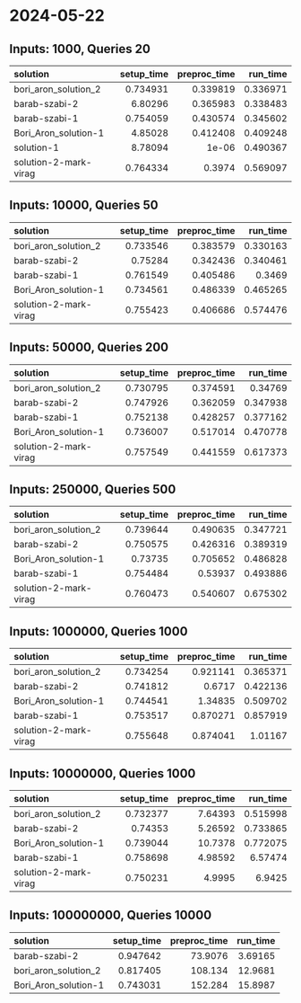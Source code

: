 # 2024-05-22

## Inputs: 1000, Queries 20

| solution              |   setup_time |   preproc_time |   run_time |
|:----------------------|-------------:|---------------:|-----------:|
| bori_aron_solution_2  |     0.734931 |       0.339819 |   0.336971 |
| barab-szabi-2         |     6.80296  |       0.365983 |   0.338483 |
| barab-szabi-1         |     0.754059 |       0.430574 |   0.345602 |
| Bori_Aron_solution-1  |     4.85028  |       0.412408 |   0.409248 |
| solution-1            |     8.78094  |       1e-06    |   0.490367 |
| solution-2-mark-virag |     0.764334 |       0.3974   |   0.569097 |

## Inputs: 10000, Queries 50

| solution              |   setup_time |   preproc_time |   run_time |
|:----------------------|-------------:|---------------:|-----------:|
| bori_aron_solution_2  |     0.733546 |       0.383579 |   0.330163 |
| barab-szabi-2         |     0.75284  |       0.342436 |   0.340461 |
| barab-szabi-1         |     0.761549 |       0.405486 |   0.3469   |
| Bori_Aron_solution-1  |     0.734561 |       0.486339 |   0.465265 |
| solution-2-mark-virag |     0.755423 |       0.406686 |   0.574476 |

## Inputs: 50000, Queries 200

| solution              |   setup_time |   preproc_time |   run_time |
|:----------------------|-------------:|---------------:|-----------:|
| bori_aron_solution_2  |     0.730795 |       0.374591 |   0.34769  |
| barab-szabi-2         |     0.747926 |       0.362059 |   0.347938 |
| barab-szabi-1         |     0.752138 |       0.428257 |   0.377162 |
| Bori_Aron_solution-1  |     0.736007 |       0.517014 |   0.470778 |
| solution-2-mark-virag |     0.757549 |       0.441559 |   0.617373 |

## Inputs: 250000, Queries 500

| solution              |   setup_time |   preproc_time |   run_time |
|:----------------------|-------------:|---------------:|-----------:|
| bori_aron_solution_2  |     0.739644 |       0.490635 |   0.347721 |
| barab-szabi-2         |     0.750575 |       0.426316 |   0.389319 |
| Bori_Aron_solution-1  |     0.73735  |       0.705652 |   0.486828 |
| barab-szabi-1         |     0.754484 |       0.53937  |   0.493886 |
| solution-2-mark-virag |     0.760473 |       0.540607 |   0.675302 |

## Inputs: 1000000, Queries 1000

| solution              |   setup_time |   preproc_time |   run_time |
|:----------------------|-------------:|---------------:|-----------:|
| bori_aron_solution_2  |     0.734254 |       0.921141 |   0.365371 |
| barab-szabi-2         |     0.741812 |       0.6717   |   0.422136 |
| Bori_Aron_solution-1  |     0.744541 |       1.34835  |   0.509702 |
| barab-szabi-1         |     0.753517 |       0.870271 |   0.857919 |
| solution-2-mark-virag |     0.755648 |       0.874041 |   1.01167  |

## Inputs: 10000000, Queries 1000

| solution              |   setup_time |   preproc_time |   run_time |
|:----------------------|-------------:|---------------:|-----------:|
| bori_aron_solution_2  |     0.732377 |        7.64393 |   0.515998 |
| barab-szabi-2         |     0.74353  |        5.26592 |   0.733865 |
| Bori_Aron_solution-1  |     0.739044 |       10.7378  |   0.772075 |
| barab-szabi-1         |     0.758698 |        4.98592 |   6.57474  |
| solution-2-mark-virag |     0.750231 |        4.9995  |   6.9425   |

## Inputs: 100000000, Queries 10000

| solution             |   setup_time |   preproc_time |   run_time |
|:---------------------|-------------:|---------------:|-----------:|
| barab-szabi-2        |     0.947642 |        73.9076 |    3.69165 |
| bori_aron_solution_2 |     0.817405 |       108.134  |   12.9681  |
| Bori_Aron_solution-1 |     0.743031 |       152.284  |   15.8987  |